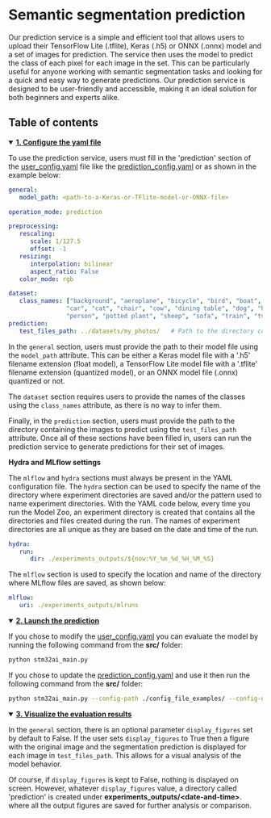 # Semantic segmentation prediction

Our prediction service is a simple and efficient tool that allows users to upload their TensorFlow Lite (.tflite), Keras (.h5) or ONNX (.onnx) model and a set of images for prediction. 
The service then uses the model to predict the class of each pixel for each image in the set. This can be particularly useful for anyone working with semantic segmentation tasks and looking for 
a quick and easy way to generate predictions. Our prediction service is designed to be user-friendly and accessible, making it an ideal solution for both beginners and experts alike.

## <a id="">Table of contents</a>

<details open><summary><a href="#1"><b>1. Configure the yaml file</b></a></summary><a id="1"></a>

To use the prediction service, users must fill in the 'prediction' section of the [user_config.yaml](../user_config.yaml) file like the [prediction_config.yaml](../config_file_examples/prediction_config.yaml) or as shown in the example below:

```yaml
general:
   model_path: <path-to-a-Keras-or-TFlite-model-or-ONNX-file>           # Path to the model to use to make predictions

operation_mode: prediction

preprocessing:
   rescaling:
      scale: 1/127.5
      offset: -1
   resizing:
      interpolation: bilinear
      aspect_ratio: False
   color_mode: rgb

dataset:
   class_names: ["background", "aeroplane", "bicycle", "bird", "boat", "bottle", "bus",
                "car", "cat", "chair", "cow", "dining table", "dog", "horse", "motorbike",
                "person", "potted plant", "sheep", "sofa", "train", "tv/monitor"]
prediction:
   test_files_path: ../datasets/my_photos/   # Path to the directory containing the images to predict
```

In the `general` section, users must provide the path to their model file using the `model_path` attribute. This can be either a Keras model file with a '.h5' filename extension (float model),
a TensorFlow Lite model file with a '.tflite' filename extension (quantized model), or an ONNX model file (.onnx) quantized or not.

The `dataset` section requires users to provide the names of the classes using the `class_names` attribute, as there is no way to infer them.

Finally, in the `prediction` section, users must provide the path to the directory containing the images to predict using the `test_files_path` attribute. Once all of these sections have been filled in, 
users can run the prediction service to generate predictions for their set of images.

**Hydra and MLflow settings**

The `mlflow` and `hydra` sections must always be present in the YAML configuration file. The `hydra` section can be used to specify the name of the directory where experiment directories are saved and/or the 
pattern used to name experiment directories. With the YAML code below, every time you run the Model Zoo, an experiment directory is created that contains all the directories and files created during the run. 
The names of experiment directories are all unique as they are based on the date and time of the run.

```yaml
hydra:
   run:
      dir: ./experiments_outputs/${now:%Y_%m_%d_%H_%M_%S}
```

The `mlflow` section is used to specify the location and name of the directory where MLflow files are saved, as shown below:

```yaml
mlflow:
   uri: ./experiments_outputs/mlruns
```

</details>
<details open><summary><a href="#2"><b>2. Launch the prediction</b></a></summary><a id="2"></a>

If you chose to modify the [user_config.yaml](../user_config.yaml) you can evaluate the model by running the following command from the **src/** folder:

```bash
python stm32ai_main.py 
```
If you chose to update the [prediction_config.yaml](../config_file_examples/prediction_config.yaml) and use it then run the following command from the **src/** folder: 

```bash
python stm32ai_main.py --config-path ./config_file_examples/ --config-name prediction_config.yaml
```

</details>
<details open><summary><a href="#3"><b>3. Visualize the evaluation results</b></a></summary><a id="3"></a>

In the `general` section, there is an optional parameter `display_figures` set by default to False. If the user sets `display_figures` to True then a figure with the original image and the segmentation prediction 
is displayed for each image in `test_files_path`. This allows for a visual analysis of the model behavior.

Of course, if `display_figures` is kept to False, nothing is displayed on screen. However, whatever `display_figures` value, a directory called 'prediction' is created under **experiments_outputs/\<date-and-time\>**. 
where all the output figures are saved for further analysis or comparison. 


</details>
